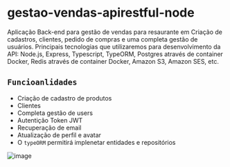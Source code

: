 # gestao-vendas-apirestful-node
 <p>Aplicação Back-end para gestão de vendas para resaurante em  Criação de cadastros, clientes, pedido de compras e uma completa gestão de usuários.
Principais tecnologias que utilizaremos para desenvolvimento da API: Node.js, Express, Typescript, TypeORM, Postgres através de container Docker, Redis através de container Docker, Amazon S3, Amazon SES, etc.

</p>
 
## `Funcioanlidades`
- Criação de cadastro de produtos
- Clientes 
- Completa gestão de users
- Autentição Token JWT 
- Recuperação de email 
- Atualização de perfil e avatar
- O `typeORM` permitirá implenetar entidades e repositórios <br>

![image](https://user-images.githubusercontent.com/101754313/216619865-349e53f1-0fa0-4152-aaa9-d7345c19250d.png)

